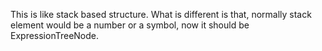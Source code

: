 
This is like stack based structure. What is different is that, normally stack element would be a number or a symbol, now it should be ExpressionTreeNode.

